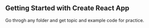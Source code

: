 ## Getting Started with Create React App
Go throgh any folder and get topic and example code for practice.
